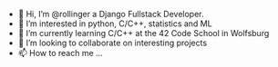 - 👋 Hi, I’m @rollinger a Django Fullstack Developer.
- 👀 I’m interested in python, C/C++, statistics and ML
- 🌱 I’m currently learning C/C++ at the 42 Code School in Wolfsburg
- 💞️ I’m looking to collaborate on interesting projects
- 📫 How to reach me ...

<!---
rollinger/rollinger is a ✨ special ✨ repository because its `README.md` (this file) appears on your GitHub profile.
You can click the Preview link to take a look at your changes.
--->
